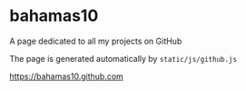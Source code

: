bahamas10
=========

A page dedicated to all my projects on GitHub

The page is generated automatically by `static/js/github.js`

https://bahamas10.github.com

